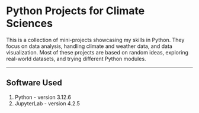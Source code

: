 # Python Projects for Climate Sciences

This is a collection of mini-projects showcasing my skills in Python. They focus on data analysis, handling climate and weather data, and data visualization. Most of these projects are based on random ideas, exploring real-world datasets, and trying different Python modules.

------------

## Software Used

1. Python - version 3.12.6
2. JupyterLab - version 4.2.5
